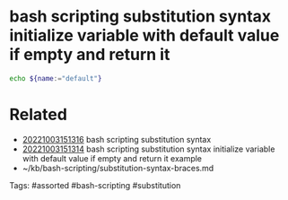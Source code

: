# bash scripting substitution syntax initialize variable with default value if empty and return it
```bash
echo ${name:="default"}
```

# Related
- [20221003151316](/zet/20221003151316/README.md) bash scripting substitution syntax
- [20221003151314](/zet/20221003151314/README.md) bash scripting substitution syntax initialize variable with default value if empty and return it example
- ~/kb/bash-scripting/substitution-syntax-braces.md

Tags:
    #assorted #bash-scripting #substitution

